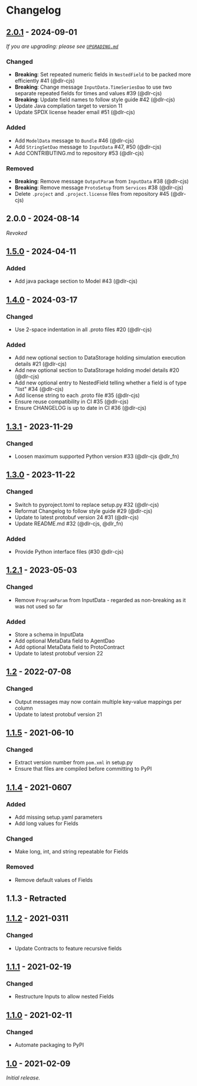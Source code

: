 <!-- SPDX-FileCopyrightText: 2024 German Aerospace Center <fame@dlr.de>

SPDX-License-Identifier: CC0-1.0 -->
# Changelog

## [2.0.1](https://gitlab.com/fame-framework/fame-protobuf/-/tags/v2.0.0) - 2024-09-01
_If you are upgrading: please see [`UPGRADING.md`](UPGRADING.md)_

### Changed
- **Breaking**: Set repeated numeric fields in `NestedField` to be packed more efficiently #41 (@dlr-cjs)
- **Breaking**: Change message `InputData.TimeSeriesDao` to use two separate repeated fields for times and values #39 (@dlr-cjs)
- **Breaking**: Update field names to follow style guide #42 (@dlr-cjs)
- Update Java compilation target to version 11
- Update SPDX license header email #51 (@dlr-cjs)
 
### Added
- Add `ModelData` message to `Bundle` #46 (@dlr-cjs)
- Add `StringSetDao` message to `InputData` #47, #50 (@dlr-cjs)
- Add CONTRIBUTING.md to repository #53 (@dlr-cjs)

### Removed
- **Breaking**: Remove message `OutputParam` from `InputData` #38 (@dlr-cjs)
- **Breaking**: Remove message `ProtoSetup` from `Services` #38 (@dlr-cjs)
- Delete `.project` and `.project.license` files from repository #45 (@dlr-cjs)

## 2.0.0 - 2024-08-14
_Revoked_

## [1.5.0](https://gitlab.com/fame-framework/fame-protobuf/-/tags/v1.5.0) - 2024-04-11
### Added
- Add java package section to Model #43 (@dlr-cjs)

## [1.4.0](https://gitlab.com/fame-framework/fame-protobuf/-/tags/v1.4.0) - 2024-03-17
### Changed
- Use 2-space indentation in all .proto files #20 (@dlr-cjs)

### Added
- Add new optional section to DataStorage holding simulation execution details #21 (@dlr-cjs)
- Add new optional section to DataStorage holding model details #20 (@dlr-cjs)
- Add new optional entry to NestedField telling whether a field is of type "list" #34 (@dlr-cjs)
- Add license string to each .proto file #35 (@dlr-cjs)
- Ensure reuse compatibility in CI #35 (@dlr-cjs)
- Ensure CHANGELOG is up to date in CI #36 (@dlr-cjs)

## [1.3.1](https://gitlab.com/fame-framework/fame-protobuf/-/tags/v1.3.1) - 2023-11-29
### Changed
- Loosen maximum supported Python version #33 (@dlr-cjs @dlr_fn)

## [1.3.0](https://gitlab.com/fame-framework/fame-protobuf/-/tags/v1.3.0) - 2023-11-22
### Changed 
- Switch to pyproject.toml to replace setup.py #32 (@dlr-cjs)
- Reformat Changelog to follow style guide #29 (@dlr-cjs)
- Update to latest protobuf version 24 #31 (@dlr-cjs)
- Update README.md #32 (@dlr-cjs, @dlr_fn)

### Added
- Provide Python interface files (#30 @dlr-cjs)

## [1.2.1](https://gitlab.com/fame-framework/fame-protobuf/-/tags/v1.2.1) - 2023-05-03
### Changed
- Remove `ProgramParam` from InputData - regarded as non-breaking as it was not used so far

### Added
- Store a schema in InputData
- Add optional MetaData field to AgentDao 
- Add optional MetaData field to ProtoContract 
- Update to latest protobuf version 22

## [1.2](https://gitlab.com/fame-framework/fame-protobuf/-/tags/v1.2) - 2022-07-08
### Changed
- Output messages may now contain multiple key-value mappings per column
- Update to latest protobuf version 21

## [1.1.5](https://gitlab.com/fame-framework/fame-protobuf/-/tags/v1.1.5) - 2021-06-10
### Changed
- Extract version number from `pom.xml` in setup.py
- Ensure that files are compiled before committing to PyPI

## [1.1.4](https://gitlab.com/fame-framework/fame-protobuf/-/tags/v1.1.4) - 2021-0607
### Added
- Add missing setup.yaml parameters
- Add long values for Fields

### Changed
- Make long, int, and string repeatable for Fields

### Removed
- Remove default values of Fields

## 1.1.3 - Retracted

## [1.1.2](https://gitlab.com/fame-framework/fame-protobuf/-/tags/v1.1.2) - 2021-0311
### Changed
- Update Contracts to feature recursive fields

## [1.1.1](https://gitlab.com/fame-framework/fame-protobuf/-/tags/v1.1.1) - 2021-02-19
### Changed
- Restructure Inputs to allow nested Fields  

## [1.1.0](https://gitlab.com/fame-framework/fame-protobuf/-/tags/v1.1.0) - 2021-02-11
### Changed
- Automate packaging to PyPI

## [1.0](https://gitlab.com/fame-framework/fame-protobuf/-/tags/v1.0) - 2021-02-09
_Initial release._
